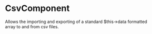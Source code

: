CsvComponent
============
 
Allows the importing and exporting of a standard $this->data formatted array to and from csv files.
